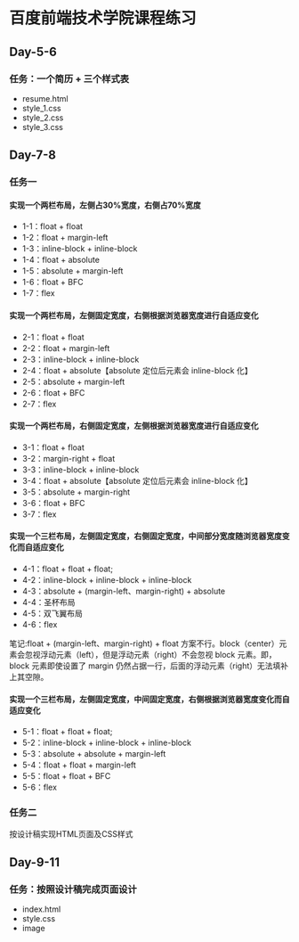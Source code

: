 # 百度前端技术学院课程练习
## Day-5-6
### 任务：一个简历 + 三个样式表
- resume.html
- style_1.css
- style_2.css
- style_3.css

## Day-7-8
### 任务一
#### 实现一个两栏布局，左侧占30%宽度，右侧占70%宽度
- 1-1：float + float
- 1-2：float + margin-left
- 1-3：inline-block + inline-block
- 1-4：float + absolute
- 1-5：absolute + margin-left
- 1-6：float + BFC
- 1-7：flex

#### 实现一个两栏布局，左侧固定宽度，右侧根据浏览器宽度进行自适应变化
- 2-1：float + float
- 2-2：float + margin-left
- 2-3：inline-block + inline-block
- 2-4：float + absolute【absolute 定位后元素会 inline-block 化】
- 2-5：absolute + margin-left
- 2-6：float + BFC
- 2-7：flex

#### 实现一个两栏布局，右侧固定宽度，左侧根据浏览器宽度进行自适应变化
- 3-1：float + float
- 3-2：margin-right + float
- 3-3：inline-block + inline-block
- 3-4：float + absolute【absolute 定位后元素会 inline-block 化】
- 3-5：absolute + margin-right
- 3-6：float + BFC
- 3-7：flex

#### 实现一个三栏布局，左侧固定宽度，右侧固定宽度，中间部分宽度随浏览器宽度变化而自适应变化
- 4-1：float + float + float;
- 4-2：inline-block + inline-block + inline-block
- 4-3：absolute + (margin-left、margin-right) + absolute
- 4-4：圣杯布局
- 4-5：双飞翼布局
- 4-6：flex

笔记:float + (margin-left、margin-right) + float 方案不行。block（center）元素会忽视浮动元素（left），但是浮动元素（right）不会忽视 block 元素。即，block 元素即使设置了 margin 仍然占据一行，后面的浮动元素（right）无法填补上其空隙。

#### 实现一个三栏布局，左侧固定宽度，中间固定宽度，右侧根据浏览器宽度变化而自适应变化
- 5-1：float + float + float;
- 5-2：inline-block + inline-block + inline-block
- 5-3：absolute + absolute + margin-left
- 5-4：float + float + margin-left
- 5-5：float + float + BFC
- 5-6：flex

### 任务二
按设计稿实现HTML页面及CSS样式

## Day-9-11
### 任务：按照设计稿完成页面设计
- index.html
- style.css
- image